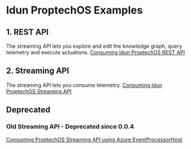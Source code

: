 # Idun ProptechOS Examples

## 1. REST API
The streaming API lets you explore and edit the knowledge graph, query telemetry and execute actuations.
[Consuming Idun ProptechOS REST API](https://github.com/Vasakronan/Idun-Examples/tree/master/ProptechOS-Api/)

## 2. Streaming API
The streaming API lets you consume telemetry.
[Consuming Idun ProptechOS Streaming API](https://github.com/Vasakronan/Idun-Examples/tree/master/ProptechOS-Streaming-Api/)

## Deprecated
### Old Streaming API - Deprecated since 0.0.4
[Consuming ProptechOS Streaming API using Azure EventProcessorHost](https://github.com/Vasakronan/Idun-Examples/tree/master/ProptechOS-Streaming-Api/Consumer/netcore/Idun.StreamingApi.Examples/Idun.StreamingApi.Examples)
